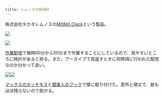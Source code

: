 ```yaml
---
title: レムノスの掛時計
---
```

株式会社タカタレムノスの[MONO Clock](https://www.amazon.co.jp/dp/B004UIT8BK)という製品。

![](https://lh3.googleusercontent.com/sxlKdeSIzb9GT6SExF2mMs4lOAEPeMdeaoBl8ZWF21wGJ7HVPm7pf-jGq94z7E8cFTRzC_Q7j_JGWZqLJIkoJ6ak4qoWiCu70BH4fApnPmJ8AnJg5ZMRU_HTST5tf6jD7nlsuxb2y5aybaSEufVK6AKh6LkdtrdjD5o6rZ3lo0P2F_GAaRIwecCP)

![](https://lh3.googleusercontent.com/aW5FHtCW7m-TRLTD8d5xBSEIkFwe_jj-myQq3h65DIVm9uMQkFP237NoHovir0KCXffa447Dxm1iv_oKFqL9nWRcqBzkBYeES-6VWMQL8FLwQBnoejB3QZj3q_9mlsd1sUOwlGtV_PgK0pKNgtgSsxiHHtWzYZm07SuktaRBfI_Bl31c-or2yS5O)

[作業配信](https://www.youtube.com/channel/UC5s-KpSDGzxWPWNv94PnJHw)で毎時00分から50分まで作業することにしているので、見やすいところに時計があると捗る。また、アーカイブで見返すときに何時頃に行われた配信なのか分かって良い。

![](https://lh5.googleusercontent.com/-ZynWkkobDc976FelC39FdrtfCypekqPCXDJpEwOcahS71t4f3qy-974b706xYsEXRIn8J4fCTJ9SjcEFuXY_CEpsbvLLPbPILoFqTHEV2YRtbtf7wI_6zqfS5ICoCNRtbLcoh5PJjx1YwbiR9KqWrSJ00y4dTjjn9RVJrrwQYGlZ1p8VDTNmyd2)![](https://lh3.googleusercontent.com/iz02IT-9Gw9viiOneWGPS0VIrXJ8ZbbwUfZRbTOeEkvVToR6dElYEY3_4WvbCl7F8azMwcGp2IWG4mALs9PQLv1yyciaxyzSrnTxCqqlk_qxwgC3Gk6m8cHwpYCcxmsYN2VCVmKeNVHu8aywvkicpjuE4EnAWhNk14reGGakcePzN-PL3bNVEXIw)

[マックスのホッチキス](https://www.amazon.co.jp/dp/B000O9WRWG)と[壁美人のフック](https://www.amazon.co.jp/dp/B00CU78TDG)で壁に取り付けた。意外と頑丈で、跡もほぼ残らないので助かる。
